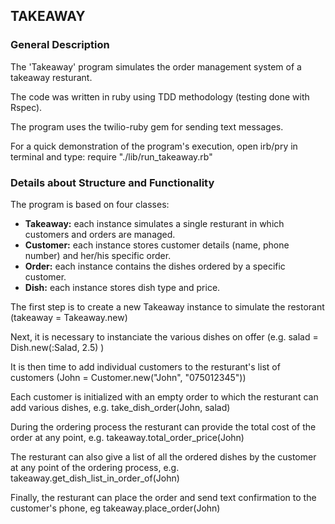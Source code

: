 <h2>TAKEAWAY</h2>

<h3>General Description</h3>

<p>The 'Takeaway' program simulates the order management system of a takeaway resturant.<p>

<p>The code was written in ruby using TDD methodology (testing done with Rspec).</p>

<p>The program uses the twilio-ruby gem for sending text messages.</p>


<p>For a quick demonstration of the program's execution, open irb/pry in terminal and type: require "./lib/run_takeaway.rb"<p>


<h3>Details about Structure and Functionality</h3>

<p>The program is based on four classes:
	<ul>
		<li><strong>Takeaway:</strong> each instance simulates a single resturant in which customers and orders are managed.</li>
		<li><strong>Customer:</strong> each instance stores customer details (name, phone number) and her/his specific order.</li>
		<li><strong>Order:</strong> each instance contains the dishes ordered by a specific customer.</li>
		<li><strong>Dish:</strong> each instance stores dish type and price.</li>
	</ul>
</p>

<p>The first step is to create a new Takeaway instance to simulate the restorant (takeaway = Takeaway.new)</p>

<p>Next, it is necessary to instanciate the various dishes on offer (e.g. salad = Dish.new(:Salad, 2.5) )</p>

<p>It is then time to add individual customers to the resturant's list of customers (John = Customer.new("John", "075012345"))</p>

<p>Each customer is initialized with an empty order to which the resturant can add various dishes, e.g. take_dish_order(John, salad)</p>

<p>During the ordering process the resturant can provide the total cost of the order at any point, e.g. takeaway.total_order_price(John)</p>

<p>The resturant can also give a list of all the ordered dishes by the customer at any point of the ordering process, e.g. takeaway.get_dish_list_in_order_of(John)</p>

<p>Finally, the resturant can place the order and send text confirmation to the customer's phone, eg takeaway.place_order(John)</p>
